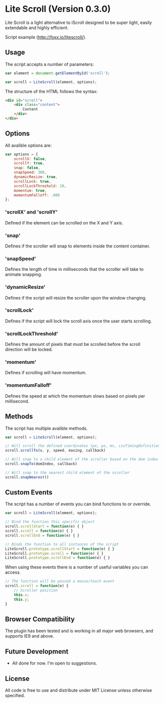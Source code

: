 # Lite Scroll (Version 0.3.0)
Lite Scroll is a light alternative to iScroll designed to be super light, easily extendable and highly efficient.

Script example (http://foxx.io/litescroll/).

## Usage
The script accepts a number of parameters:

```javascript
var element = document.getElementById('scroll');

var scroll = LiteScroll(element, options);
```

The structure of the HTML follows the syntax:

```html
<div id="scroll">
    <div class="content">
        Content
    </div>
</div>
```

## Options

All avalible options are:

```javascript
var options = {
    scrollX: false,
    scrollY: true,
    snap: false,
    snapSpeed: 300,
    dynamicResize: true,
    scrollLock: true,
    scrollLockThreshold: 20,
    momentum: true,
    momentumFalloff: .008
};
```

### 'scrollX' and 'scrollY'
Defined if the element can be scrolled on the X and Y axis.

### 'snap'
Defines if the scroller will snap to elements inside the content container.

### 'snapSpeed'
Defines the length of time in milliseconds that the scroller will take to animate snapping.

### 'dynamicResize'
Defines if the script will resize the scroller upon the window changing.

### 'scrollLock'
Defines if the script will lock the scroll axis once the user starts scrolling.

### 'scrollLockThreshold'
Defines the amount of pixels that must be scrolled before the scroll direction will be locked.

### 'momentum'
Defines if scrolling will have momentum.

### 'momentumFalloff'
Defines the speed at which the momentum slows based on pixels per millisecond.

## Methods
The script has multiple avalible methods.

```javascript
var scroll = LiteScroll(element, options);

// Will scroll the defined coordinates (px, px, ms, cssTimingDefinition, function)
scroll.scrollTo(x, y, speed, easing, callback)

// Will snap to a child element of the scroller based on the dom index (int, function)
scroll.snapTo(domIndex, callback)

// Will snap to the nearest child element of the scroller
scroll.snapNearest()
````

## Custom Events
The script has a number of events you can bind functions to or override.

```javascript
var scroll = LiteScroll(element, options);

// Bind the function this specific object
scroll.scrollStart = function(e) { }
scroll.scroll = function(e) { }
scroll.scrollEnd = function(e) { }

// Binds the function to all instances of the script
LiteScroll.prototype.scrollStart = function(e) { }
LiteScroll.prototype.scroll = function(e) { }
LiteScroll.prototype.scrollEnd = function(e) { }
```

When using these events there is a number of useful variables you can access.

```javascript
// The function will be passed a mouse/touch event
scroll.scroll = function(e) {
    // Scroller position
    this.x;
    this.y;
}
```

## Browser Compatibility
The plugin has been tested and is working in all major web browsers, and supports IE9 and above.

## Future Development
- All done for now. I'm open to suggestions.

## License
All code is free to use and distribute under MIT License unless otherwise specified.
